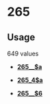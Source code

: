 # 265

## Usage

649 values

-   **[265\_\_$a](../../tags/265/265__a-1.md)**  

-   **[265\_4$a](../../tags/265/265_4a-2.md)**  

-   **[265\_\_$6](../../tags/265/265__6-3.md)**  


